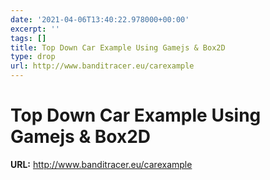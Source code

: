 ```yaml
---
date: '2021-04-06T13:40:22.978000+00:00'
excerpt: ''
tags: []
title: Top Down Car Example Using Gamejs & Box2D
type: drop
url: http://www.banditracer.eu/carexample
---
```


# Top Down Car Example Using Gamejs & Box2D

**URL:** http://www.banditracer.eu/carexample
